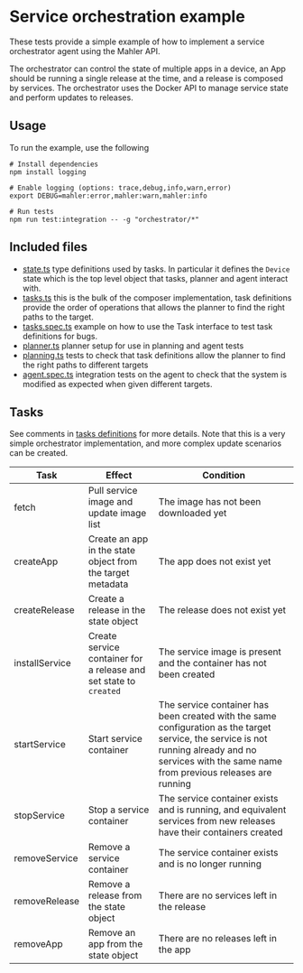 # Service orchestration example

These tests provide a simple example of how to implement a service orchestrator agent using the Mahler API.

The orchestrator can control the state of multiple apps in a device, an App should be running a single release at the time, and a release is composed by services. The orchestrator uses the Docker API to manage service state and perform updates to releases.

## Usage

To run the example, use the following

```
# Install dependencies
npm install logging

# Enable logging (options: trace,debug,info,warn,error)
export DEBUG=mahler:error,mahler:warn,mahler:info

# Run tests
npm run test:integration -- -g "orchestrator/*"
```

## Included files

- [state.ts](./state.ts) type definitions used by tasks. In particular it defines the `Device` state which is the top level object that tasks, planner and agent interact with.
- [tasks.ts](./tasks.ts) this is the bulk of the composer implementation, task definitions provide the order of operations
  that allows the planner to find the right paths to the target.
- [tasks.spec.ts](./tasks.spec.ts) example on how to use the Task interface to test task definitions for bugs.
- [planner.ts](./planner.ts) planner setup for use in planning and agent tests
- [planning.ts](./planning.spec.ts) tests to check that task definitions allow the planner to find the right paths to different targets
- [agent.spec.ts](./agent.spec.ts) integration tests on the agent to check that the system is modified as expected when given different targets.

## Tasks

See comments in [tasks definitions](./tasks.ts) for more details. Note that this is a very simple orchestrator implementation, and more complex update scenarios can be created.

| Task           | Effect                                                            | Condition                                                                                                                                                                                          |
| -------------- | ----------------------------------------------------------------- | -------------------------------------------------------------------------------------------------------------------------------------------------------------------------------------------------- |
| fetch          | Pull service image and update image list                          | The image has not been downloaded yet                                                                                                                                                              |
| createApp      | Create an app in the state object from the target metadata        | The app does not exist yet                                                                                                                                                                         |
| createRelease  | Create a release in the state object                              | The release does not exist yet                                                                                                                                                                     |
| installService | Create service container for a release and set state to `created` | The service image is present and the container has not been created                                                                                                                                |
| startService   | Start service container                                           | The service container has been created with the same configuration as the target service, the service is not running already and no services with the same name from previous releases are running |
| stopService    | Stop a service container                                          | The service container exists and is running, and equivalent services from new releases have their containers created                                                                               |
| removeService  | Remove a service container                                        | The service container exists and is no longer running                                                                                                                                              |
| removeRelease  | Remove a release from the state object                            | There are no services left in the release                                                                                                                                                          |
| removeApp      | Remove an app from the state object                               | There are no releases left in the app                                                                                                                                                              |
